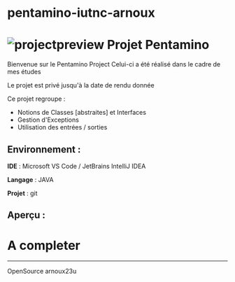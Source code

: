 # pentamino-iutnc-arnoux
![projectpreview](https://raw.githubusercontent.com/guillaumearnx/pentamino-iutnc-arnoux/main/projectpreview.png?token=AI5EP5OFYXIJXTNTHZ6OFQLALSAKS)
Projet Pentamino
========

Bienvenue sur le Pentamino Project
Celui-ci a été réalisé dans le cadre de mes études

Le projet est privé jusqu'à la date de rendu donnée

Ce projet regroupe :
* Notions de Classes [abstraites] et Interfaces
* Gestion d'Exceptions
* Utilisation des entrées / sorties

Environnement :
------------

**IDE** : Microsoft VS Code / JetBrains IntelliJ IDEA

**Langage** : JAVA

**Projet** : git

Aperçu :
---------

# A completer

---------------------

OpenSource arnoux23u

